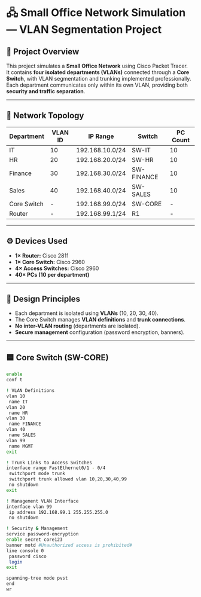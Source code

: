 # 🖧 Small Office Network Simulation — VLAN Segmentation Project  

## 🔹 Project Overview  
This project simulates a **Small Office Network** using Cisco Packet Tracer.  
It contains **four isolated departments (VLANs)** connected through a **Core Switch**, with VLAN segmentation and trunking implemented professionally.  
Each department communicates only within its own VLAN, providing both **security and traffic separation**.

---

## 🏢 Network Topology  

| Department | VLAN ID | IP Range | Switch | PC Count |
|-------------|----------|-----------|----------|-----------|
| IT | 10 | 192.168.10.0/24 | SW-IT | 10 |
| HR | 20 | 192.168.20.0/24 | SW-HR | 10 |
| Finance | 30 | 192.168.30.0/24 | SW-FINANCE | 10 |
| Sales | 40 | 192.168.40.0/24 | SW-SALES | 10 |
| Core Switch | - | 192.168.99.0/24 | SW-CORE | - |
| Router | - | 192.168.99.1/24 | R1 | - |

---

## ⚙️ Devices Used
- **1× Router:** Cisco 2811  
- **1× Core Switch:** Cisco 2960  
- **4× Access Switches:** Cisco 2960  
- **40× PCs (10 per department)**  

---

## 🧠 Design Principles
- Each department is isolated using **VLANs** (10, 20, 30, 40).  
- The Core Switch manages **VLAN definitions** and **trunk connections**.  
- **No inter-VLAN routing** (departments are isolated).  
- **Secure management** configuration (password encryption, banners).  

---

## 🟦 Core Switch (SW-CORE)
```bash
enable
conf t

! VLAN Definitions
vlan 10
 name IT
vlan 20
 name HR
vlan 30
 name FINANCE
vlan 40
 name SALES
vlan 99
 name MGMT
exit

! Trunk Links to Access Switches
interface range FastEthernet0/1 - 0/4
 switchport mode trunk
 switchport trunk allowed vlan 10,20,30,40,99
 no shutdown
exit

! Management VLAN Interface
interface vlan 99
 ip address 192.168.99.1 255.255.255.0
 no shutdown

! Security & Management
service password-encryption
enable secret core123
banner motd #Unauthorized access is prohibited#
line console 0
 password cisco
 login
exit

spanning-tree mode pvst
end
wr
